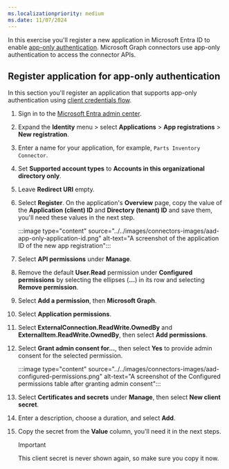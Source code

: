 ```yaml
---
ms.localizationpriority: medium
ms.date: 11/07/2024
---
```


<!-- markdownlint-disable MD041 -->

In this exercise you'll register a new application in Microsoft Entra ID to enable [app-only authentication](/graph/auth-v2-service). Microsoft Graph connectors use app-only authentication to access the connector APIs.

## Register application for app-only authentication

In this section you'll register an application that supports app-only authentication using [client credentials flow](/azure/active-directory/develop/v2-oauth2-client-creds-grant-flow).

1. Sign in to the [Microsoft Entra admin center](https://entra.microsoft.com).

1. Expand the **Identity** menu > select **Applications** > **App registrations** > **New registration**.

1. Enter a name for your application, for example, `Parts Inventory Connector`.

1. Set **Supported account types** to **Accounts in this organizational directory only**.

1. Leave **Redirect URI** empty.

1. Select **Register**. On the application's **Overview** page, copy the value of the **Application (client) ID** and **Directory (tenant) ID** and save them, you'll need these values in the next step.

    :::image type="content" source="../../images/connectors-images/aad-app-only-application-id.png" alt-text="A screenshot of the application ID of the new app registration":::

1. Select **API permissions** under **Manage**.

1. Remove the default **User.Read** permission under **Configured permissions** by selecting the ellipses (**...**) in its row and selecting **Remove permission**.

1. Select **Add a permission**, then **Microsoft Graph**.

1. Select **Application permissions**.

1. Select **ExternalConnection.ReadWrite.OwnedBy** and **ExternalItem.ReadWrite.OwnedBy**, then select **Add permissions**.

1. Select **Grant admin consent for...**, then select **Yes** to provide admin consent for the selected permission.

    :::image type="content" source="../../images/connectors-images/aad-configured-permissions.png" alt-text="A screenshot of the Configured permissions table after granting admin consent":::

1. Select **Certificates and secrets** under **Manage**, then select **New client secret**.

1. Enter a description, choose a duration, and select **Add**.

1. Copy the secret from the **Value** column, you'll need it in the next steps.

    > [!IMPORTANT]
    > This client secret is never shown again, so make sure you copy it now.

